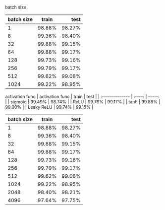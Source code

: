 batch size 

| batch size | train  |   test |
| :--------- | :----: | -----: |
| 1          | 98.88% | 98.27% |
| 8          | 99.36% | 98.40% |
| 32         | 99.88% | 99.15% |
| 64         | 99.88% | 99.17% |
| 128        | 99.73% | 99.16% |
| 256        | 99.79% | 99.17% |
| 512        | 99.62% | 99.08% |
| 1024       | 99.22% | 98.95% |

activation func
| activation func | train  |   test |
| :-------------- | :----: | -----: |
| sigmoid         | 99.49% | 98.74% |
| ReLU            | 99.76% | 99.17% |
| tanh            | 99.88% | 99.00% |
| Leaky ReLU      | 99.74% | 99.15% |


| batch size | train  |   test |
| :--------- | :----: | -----: |
| 1          | 98.88% | 98.27% |
| 8          | 99.36% | 98.40% |
| 32         | 99.88% | 99.15% |
| 64         | 99.88% | 99.17% |
| 128        | 99.73% | 99.16% |
| 256        | 99.79% | 99.17% |
| 512        | 99.62% | 99.08% |
| 1024       | 99.22% | 98.95% |
| 2048       | 98.40% | 98.21% |
| 4096       | 97.64% | 97.75% |